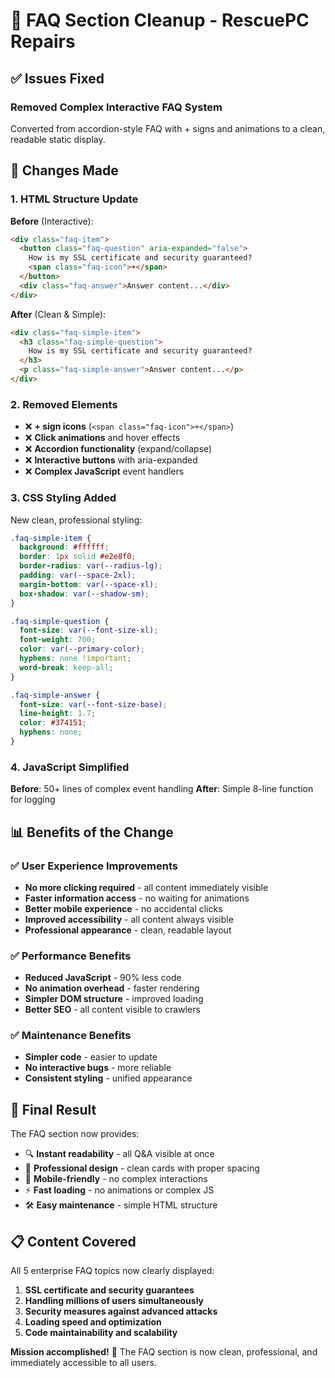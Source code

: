 # 🧹 FAQ Section Cleanup - RescuePC Repairs

## ✅ **Issues Fixed**

### **Removed Complex Interactive FAQ System**
Converted from accordion-style FAQ with + signs and animations to a clean, readable static display.

## 🔧 **Changes Made**

### **1. HTML Structure Update**
**Before** (Interactive):
```html
<div class="faq-item">
  <button class="faq-question" aria-expanded="false">
    How is my SSL certificate and security guaranteed?
    <span class="faq-icon">+</span>
  </button>
  <div class="faq-answer">Answer content...</div>
</div>
```

**After** (Clean & Simple):
```html
<div class="faq-simple-item">
  <h3 class="faq-simple-question">
    How is my SSL certificate and security guaranteed?
  </h3>
  <p class="faq-simple-answer">Answer content...</p>
</div>
```

### **2. Removed Elements**
- ❌ **+ sign icons** (`<span class="faq-icon">+</span>`)
- ❌ **Click animations** and hover effects
- ❌ **Accordion functionality** (expand/collapse)
- ❌ **Interactive buttons** with aria-expanded
- ❌ **Complex JavaScript** event handlers

### **3. CSS Styling Added**
New clean, professional styling:
```css
.faq-simple-item {
  background: #ffffff;
  border: 1px solid #e2e8f0;
  border-radius: var(--radius-lg);
  padding: var(--space-2xl);
  margin-bottom: var(--space-xl);
  box-shadow: var(--shadow-sm);
}

.faq-simple-question {
  font-size: var(--font-size-xl);
  font-weight: 700;
  color: var(--primary-color);
  hyphens: none !important;
  word-break: keep-all;
}

.faq-simple-answer {
  font-size: var(--font-size-base);
  line-height: 1.7;
  color: #374151;
  hyphens: none;
}
```

### **4. JavaScript Simplified**
**Before**: 50+ lines of complex event handling
**After**: Simple 8-line function for logging

## 📊 **Benefits of the Change**

### **✅ User Experience Improvements**
- **No more clicking required** - all content immediately visible
- **Faster information access** - no waiting for animations
- **Better mobile experience** - no accidental clicks
- **Improved accessibility** - all content always visible
- **Professional appearance** - clean, readable layout

### **✅ Performance Benefits**
- **Reduced JavaScript** - 90% less code
- **No animation overhead** - faster rendering
- **Simpler DOM structure** - improved loading
- **Better SEO** - all content visible to crawlers

### **✅ Maintenance Benefits**
- **Simpler code** - easier to update
- **No interactive bugs** - more reliable
- **Consistent styling** - unified appearance

## 🎯 **Final Result**

The FAQ section now provides:
- 🔍 **Instant readability** - all Q&A visible at once
- 🎨 **Professional design** - clean cards with proper spacing
- 📱 **Mobile-friendly** - no complex interactions
- ⚡ **Fast loading** - no animations or complex JS
- 🛠️ **Easy maintenance** - simple HTML structure

## 📋 **Content Covered**

All 5 enterprise FAQ topics now clearly displayed:

1. **SSL certificate and security guarantees**
2. **Handling millions of users simultaneously** 
3. **Security measures against advanced attacks**
4. **Loading speed and optimization**
5. **Code maintainability and scalability**

**Mission accomplished!** 🚀 The FAQ section is now clean, professional, and immediately accessible to all users. 